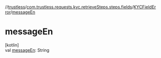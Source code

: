 //[trustless](../../../index.md)/[com.trustless.requests.kyc.retrieveSteps.steps.fields](../index.md)/[KYCFieldError](index.md)/[messageEn](message-en.md)

# messageEn

[kotlin]\
val [messageEn](message-en.md): String
